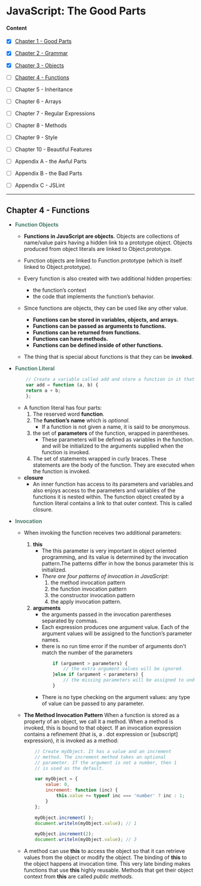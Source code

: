 # JavaScript: The Good Parts

#### Content

- [x]  [Chapter 1 - Good Parts](./chapters/1_Good_Parts.md)
- [x]  [Chapter 2 -  Grammar](./chapters/2_Grammar.md)
- [x]  [Chapter 3 - Objects](./chapters/3_Objects.md)
- [ ]  [Chapter 4 - Functions](./chapters/4_Functions.md)
- [ ]  Chapter 5 - Inheritance
- [ ]  Chapter 6 - Arrays
- [ ]  Chapter 7 - Regular Expressions
- [ ]  Chapter 8 - Methods
- [ ]  Chapter 9 - Style
- [ ]  Chapter 10 - Beautiful Features
- [ ]  Appendix A - the Awful Parts
- [ ]  Appendix B - the Bad Parts
- [ ]  Appendix C - JSLint


---

## Chapter 4 - Functions

- **<span style="color:#497a6d">Function Objects</span>**
    - **Functions in JavaScript are objects**. Objects are collections of name/value pairs having a hidden link to a prototype object. Objects produced from object literals are linked to Object.prototype. 
    - Function objects are linked to Function.prototype (which is itself linked to Object.prototype). 
    - Every function is also created with two additional hidden properties: 
        - the function’s context 
        - the code that implements the function’s behavior.

    - Since functions are objects, they can be used like any other value. 
        - **Functions can be stored in variables, objects, and arrays.**
        - **Functions can be passed as arguments to functions.**
        - **Functions can be returned from functions.**
        - **Functions can have methods.**
        - **Functions can be defined inside of other functions.**
    - The thing that is special about functions is that they can be **invoked**.

- **<span style="color:#497a6d">Function Literal</span>**
    ```js
        // Create a variable called add and store a function in it that adds two numbers.
        var add = function (a, b) {
        return a + b;
        };
    ```
    - A function literal has four parts:
        1. The reserved word **function**.
        2. The **function’s name** which is  *optional*.
            -  If a function is not given a name, it is said to be *anonymous*.
        3.  the set of **parameters** of the function, wrapped in parentheses.
            - These parameters will be defined as variables in the function. and will be initialized to the arguments supplied when the function is invoked.
        4. The set of statements wrapped in curly braces. These statements are the body of the function. They are executed when the function is invoked.
    - **closure**
        - An inner function has access to its parameters and variables.and also enjoys access to the parameters and variables of the functions it is nested within. The function object created by a function literal contains a link to that outer context. This is called closure.


- **<span style="color:#497a6d">Invocation</span>**

    - When invoking the function receives two additional parameters:
        1. **this**
            - The this parameter is very important in object oriented programming, and its value is determined by the invocation pattern.The patterns differ in how the bonus parameter this is initialized.
            - *There are four patterns of invocation in JavaScript*: 
                1. the method invocation pattern
                2. the function invocation pattern
                3. the constructor invocation pattern
                4. the apply invocation pattern. 
        2. **arguments**
            - the arguments passed in the invocation parentheses separated by commas.
            - Each expression produces one argument value. Each of the argument values will be assigned to the function’s parameter names.
            - there is no run time error if the number of arguments don't match the number of the parameters  
                ```js
                    if (argument > parameters) {
                        // the extra argument values will be ignored.
                    }else if (argument < parameters) {
                        // the missing parameters will be assigned to undefined
                    }
                ```
            - There is no type checking on the argument values: any type of value can be passed to any parameter.
    
    
    - **The Method Invocation Pattern**
        When a function is stored as a property of an object, we call it a method. When a method is invoked, this is bound to that object. If an invocation expression contains a refinement (that is, a . dot expression or [subscript] expression), it is invoked as a method:

        ```js
            // Create myObject. It has a value and an increment
            // method. The increment method takes an optional
            // parameter. If the argument is not a number, then 1
            // is used as the default.

            var myObject = {
                value: 0,
                increment: function (inc) {
                    this.value += typeof inc === 'number' ? inc : 1;
                }
            };

            myObject.increment( );
            document.writeln(myObject.value); // 1

            myObject.increment(2);
            document.writeln(myObject.value); // 3
        ```
    - A method can use **this** to access the object so that it can retrieve values from the object or modify the object. The binding of **this** to the object happens at invocation time. This very late binding makes functions that use **this** highly reusable. Methods that get their object context from **this** are called *public methods*.
